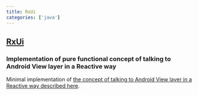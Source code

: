 ```yaml
---
title: RxUi
categories: ['java']
---
```

## [RxUi](https://github.com/artem-zinnatullin/RxUi)

### Implementation of pure functional concept of talking to Android View layer in a Reactive way


Minimal implementation of [the concept of talking to Android View layer in a Reactive way described here](https://artemzin.com/blog/rxui-talking-to-android-view-layer-in-a-reactive-way/).
